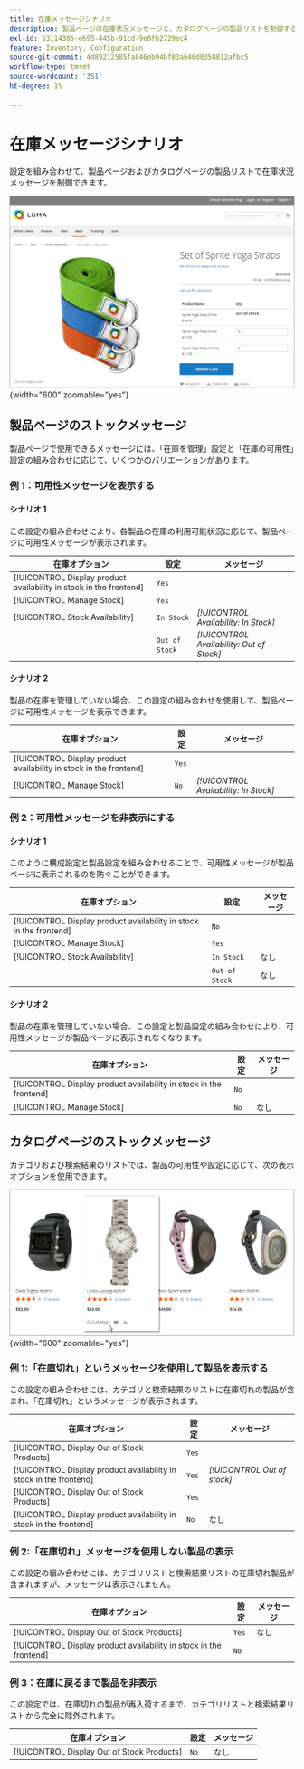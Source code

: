 ```yaml
---
title: 在庫メッセージシナリオ
description: 製品ページの在庫状況メッセージと、カタログページの製品リストを制御する設定の組み合わせについて説明します。
exl-id: 63114305-e695-445b-91cd-9e0fb2729ec4
feature: Inventory, Configuration
source-git-commit: 4d89212585fa846eb94bf83a640d0358812afbc5
workflow-type: tm+mt
source-wordcount: '351'
ht-degree: 1%

---
```


# 在庫メッセージシナリオ

設定を組み合わせて、製品ページおよびカタログページの製品リストで在庫状況メッセージを制御できます。

![&#x200B; 「在庫切れ」のメッセージを含むグループ化された製品 &#x200B;](assets/storefront-out-of-stock-message.png){width="600" zoomable="yes"}

## 製品ページのストックメッセージ

製品ページで使用できるメッセージには、「在庫を管理」設定と「在庫の可用性」設定の組み合わせに応じて、いくつかのバリエーションがあります。

### 例 1：可用性メッセージを表示する

#### シナリオ 1

この設定の組み合わせにより、各製品の在庫の利用可能状況に応じて、製品ページに可用性メッセージが表示されます。

| 在庫オプション | 設定 | メッセージ |
|--|--|--|
| [!UICONTROL Display product availability in stock in the frontend] | `Yes` | |
| [!UICONTROL Manage Stock] | `Yes` | |
| [!UICONTROL Stock Availability] | `In Stock` | _[!UICONTROL Availability: In Stock]_ |
| | `Out of Stock` | _[!UICONTROL Availability: Out of Stock]_ |

#### シナリオ 2

製品の在庫を管理していない場合、この設定の組み合わせを使用して、製品ページに可用性メッセージを表示できます。

| 在庫オプション | 設定 | メッセージ |
|--|--|--|
| [!UICONTROL Display product availability in stock in the frontend] | `Yes` |  |
| [!UICONTROL Manage Stock] | `No` | _[!UICONTROL Availability: In Stock]_ |

### 例 2：可用性メッセージを非表示にする

#### シナリオ 1

このように構成設定と製品設定を組み合わせることで、可用性メッセージが製品ページに表示されるのを防ぐことができます。

| 在庫オプション | 設定 | メッセージ |
|--|--|--|
| [!UICONTROL Display product availability in stock in the frontend] | `No` |  |
| [!UICONTROL Manage Stock] | `Yes` |  |
| [!UICONTROL Stock Availability] | `In Stock` | なし |
|  | `Out of Stock` | なし |

#### シナリオ 2

製品の在庫を管理していない場合、この設定と製品設定の組み合わせにより、可用性メッセージが製品ページに表示されなくなります。

| 在庫オプション | 設定 | メッセージ |
|--|--|--|
| [!UICONTROL Display product availability in stock in the frontend] | `No` |  |
| [!UICONTROL Manage Stock] | `No` | なし |

## カタログページのストックメッセージ

カテゴリおよび検索結果のリストでは、製品の可用性や設定に応じて、次の表示オプションを使用できます。

![&#x200B; カテゴリページの在庫切れメッセージ &#x200B;](assets/storefront-out-of-stock-catalog-page.png){width="600" zoomable="yes"}

### 例 1:「在庫切れ」というメッセージを使用して製品を表示する

この設定の組み合わせには、カテゴリと検索結果のリストに在庫切れの製品が含まれ、「在庫切れ」というメッセージが表示されます。

| 在庫オプション | 設定 | メッセージ |
|--|--|--|
| [!UICONTROL Display Out of Stock Products] | `Yes` |  |
| [!UICONTROL Display product availability in stock in the frontend] | `Yes` | _[!UICONTROL Out of stock]_ |
| [!UICONTROL Display Out of Stock Products] | `Yes` |  |
| [!UICONTROL Display product availability in stock in the frontend] | `No` | なし |

### 例 2:「在庫切れ」メッセージを使用しない製品の表示

この設定の組み合わせには、カテゴリリストと検索結果リストの在庫切れ製品が含まれますが、メッセージは表示されません。

| 在庫オプション | 設定 | メッセージ |
|--|--|--|
| [!UICONTROL Display Out of Stock Products] | `Yes` | なし |
| [!UICONTROL Display product availability in stock in the frontend] | `No` |  |

### 例 3：在庫に戻るまで製品を非表示

この設定では、在庫切れの製品が再入荷するまで、カテゴリリストと検索結果リストから完全に除外されます。

| 在庫オプション | 設定 | メッセージ |
|--|--|--|
| [!UICONTROL Display Out of Stock Products] | `No` | なし |
